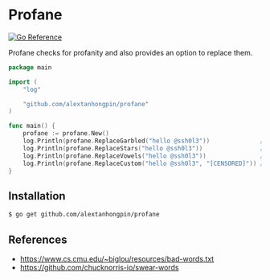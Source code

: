 # Profane

[![Go Reference](https://pkg.go.dev/badge/github.com/alextanhongpin/profane.svg)](https://pkg.go.dev/github.com/alextanhongpin/profane)

Profane checks for profanity and also provides an option to replace them.

```go
package main

import (
	"log"

	"github.com/alextanhongpin/profane"
)

func main() {
	profane := profane.New()
	log.Println(profane.ReplaceGarbled("hello @ssh0l3"))              // hello $@!#%
	log.Println(profane.ReplaceStars("hello @ssh0l3"))                // hello a*****e
	log.Println(profane.ReplaceVowels("hello @ssh0l3"))               // hello *ssh*l*
	log.Println(profane.ReplaceCustom("hello @ssh0l3", "[CENSORED]")) // hello [CENSORED]
}
```

## Installation

```bash
$ go get github.com/alextanhongpin/profane
```

## References
- https://www.cs.cmu.edu/~biglou/resources/bad-words.txt
- https://github.com/chucknorris-io/swear-words
